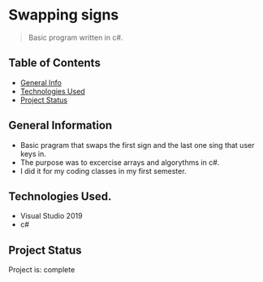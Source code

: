 #  Swapping signs
> Basic program written in c#.

## Table of Contents
* [General Info](#general-information)
* [Technologies Used](#technologies-used)
* [Project Status](#project-status)

## General Information
- Basic pragram that swaps the first sign and the last one sing that user keys in. 
- The purpose was to excercise arrays and algorythms in c#.
- I did it for my coding classes in my first semester.

## Technologies Used.
- Visual Studio 2019
- c#

## Project Status
Project is: complete

